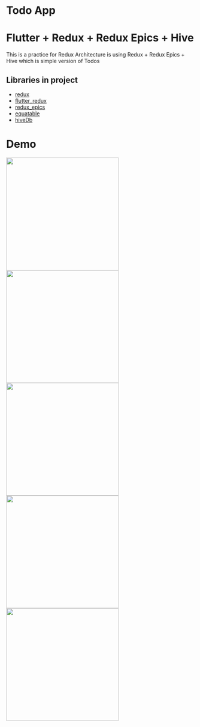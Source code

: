 # Todo App
# Flutter + Redux + Redux Epics + Hive

This is a practice for Redux Architecture is using Redux + Redux Epics + Hive which is simple version of Todos

## Libraries in project
- [redux](https://pub.dartlang.org/packages/redux)
- [flutter_redux](https://pub.dartlang.org/packages/flutter_redux)
- [redux_epics](https://pub.dartlang.org/packages/redux_epics)
- [equatable](https://pub.dartlang.org/packages/equatable)
- [hiveDb](https://github.com/hivedb/hive)

# Demo

<img align="left" width="300" src="https://raw.githubusercontent.com/duythien0912/thien-todo/master/demo/demo.gif">
<img align="left" width="300" src="https://raw.githubusercontent.com/duythien0912/thien-todo/master/demo/1.png">
<img align="left" width="300" src="https://raw.githubusercontent.com/duythien0912/thien-todo/master/demo/2.png">
<img align="left" width="300" src="https://raw.githubusercontent.com/duythien0912/thien-todo/master/demo/3.png">
<img align="left" width="300" src="https://raw.githubusercontent.com/duythien0912/thien-todo/master/demo/4.png">
